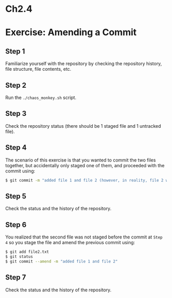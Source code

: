 # Ch2.4
# Exercise: Amending a Commit

## Step 1
Familiarize yourself with the repository by checking the repository history, file structure, file contents, etc.

## Step 2
Run the `./chaos_monkey.sh` script.

## Step 3
Check the repository status (there should be 1 staged file and 1 untracked file).

## Step 4
The scenario of this exercise is that you wanted to commit the two files together, but accidentally only staged one of them, and proceeded with the commit using:
```bash
$ git commit -m "added file 1 and file 2 (however, in reality, file 2 was not included)"
```

## Step 5
Check the status and the history of the repository.

## Step 6
You realized that the second file was not staged before the commit at `Step 4` so you stage the file and amend the previous commit using:
```bash
$ git add file2.txt
$ git status
$ git commit --amend -m "added file 1 and file 2"
```

## Step 7
Check the status and the history of the repository.
